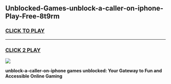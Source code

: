 
## Unblocked-Games-unblock-a-caller-on-iphone-Play-Free-8t9rm
<h3>
<a href="https://premium76.site?title=unblock-a-caller-on-iphone&ref=10A">CLICK TO PLAY</a></h3>
<hr>

<h3>
<a href="https://premium76.site?title=unblock-a-caller-on-iphone&ref=10A">CLICK 2 PLAY</a>
  
</h3>

<a href="https://premium76.site?title=unblock-a-caller-on-iphone&ref=10A"><img src="https://clearcache.store/games.png"></a>


**unblock-a-caller-on-iphone games unblocked: Your Gateway to Fun and Accessible Online Gaming**
